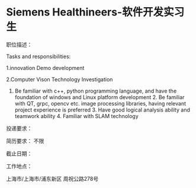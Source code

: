 # Siemens Healthineers-软件开发实习生

职位描述：

Tasks and responsibilities: 

1.innovation Demo development 

2.Computer Vison Technology Investigation 

1. Be familiar with c++, python programming language, and have the foundation of windows and Linux platform development 2. Be familiar with QT, grpc, opencv etc. image processing libraries, having relevant project experience is preferred 3. Have good logical analysis ability and teamwork ability 4. Familiar with SLAM technology

投递要求：

简历要求： 不限

截止日期：

工作地点：

上海市/上海市/浦东新区 周祝公路278号